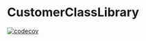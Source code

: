 # CustomerClassLibrary
[![codecov](https://codecov.io/gh/Narteno/CustomerClassLibrary/branch/develop/graph/badge.svg?token=8HUUSGIZ6A)](https://codecov.io/gh/Narteno/CustomerClassLibrary)
